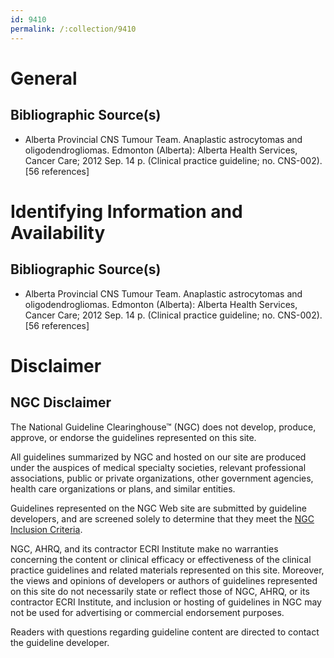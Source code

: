 ```yaml
---
id: 9410
permalink: /:collection/9410
---
```


# General

## Bibliographic Source(s)

- Alberta Provincial CNS Tumour Team. Anaplastic astrocytomas and oligodendrogliomas. Edmonton (Alberta): Alberta Health Services, Cancer Care; 2012 Sep. 14 p. (Clinical practice guideline; no. CNS-002). [56 references]

# Identifying Information and Availability

## Bibliographic Source(s)

- Alberta Provincial CNS Tumour Team. Anaplastic astrocytomas and oligodendrogliomas. Edmonton (Alberta): Alberta Health Services, Cancer Care; 2012 Sep. 14 p. (Clinical practice guideline; no. CNS-002). [56 references]

# Disclaimer

## NGC Disclaimer

The National Guideline Clearinghouse™ (NGC) does not develop, produce, approve, or endorse the guidelines represented on this site.

All guidelines summarized by NGC and hosted on our site are produced under the auspices of medical specialty societies, relevant professional associations, public or private organizations, other government agencies, health care organizations or plans, and similar entities.

Guidelines represented on the NGC Web site are submitted by guideline developers, and are screened solely to determine that they meet the [NGC Inclusion Criteria](/help-and-about/summaries/inclusion-criteria).

NGC, AHRQ, and its contractor ECRI Institute make no warranties concerning the content or clinical efficacy or effectiveness of the clinical practice guidelines and related materials represented on this site. Moreover, the views and opinions of developers or authors of guidelines represented on this site do not necessarily state or reflect those of NGC, AHRQ, or its contractor ECRI Institute, and inclusion or hosting of guidelines in NGC may not be used for advertising or commercial endorsement purposes.

Readers with questions regarding guideline content are directed to contact the guideline developer.

